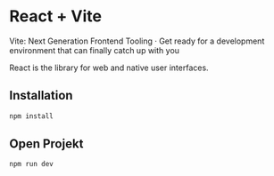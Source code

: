 # React + Vite

Vite: Next Generation Frontend Tooling · Get ready for a development environment that can finally catch up with you

React is the library for web and native user interfaces.

## Installation

```bash
npm install 
```

## Open Projekt

```bash
npm run dev
```
